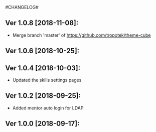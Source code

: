 #CHANGELOG#

Ver 1.0.8 [2018-11-08]:
-------------------------------
  - Merge branch 'master' of https://github.com/tropotek/theme-cube


Ver 1.0.6 [2018-10-25]:
-------------------------------


Ver 1.0.4 [2018-10-03]:
-------------------------------
  - Updated the skills settings pages


Ver 1.0.2 [2018-09-25]:
-------------------------------
  - Added mentor auto login for LDAP


Ver 1.0.0 [2018-09-17]:
-------------------------------






